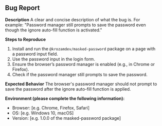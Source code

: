 ## Bug Report

**Description**
A clear and concise description of what the bug is. For example: "Password manager still prompts to save the password even though the ignore auto-fill function is activated."

**Steps to Reproduce**
1. Install and run the `@krozamdev/masked-password` package on a page with a password input field.
2. Use the password input in the login form.
3. Ensure the browser’s password manager is enabled (e.g., in Chrome or Firefox).
4. Check if the password manager still prompts to save the password.

**Expected Behavior**
The browser's password manager should not prompt to save the password after the ignore auto-fill function is applied.

**Environment (please complete the following information):**
- Browser: [e.g. Chrome, Firefox, Safari]
- OS: [e.g. Windows 10, macOS]
- Version: [e.g. 1.0.0 of the masked-password package]
